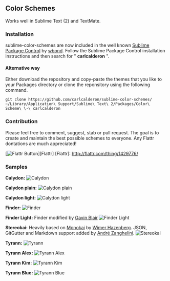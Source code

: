 ## Color Schemes
Works well in Sublime Text (2) and TextMate.

### Installation
sublime-color-schemes are now included in the well known [Sublime Package Control](http://wbond.net/sublime_packages/package_control) by [wbond](http://wbond.net/). Follow the Sublime Package Control installation instructions and then search for " **carlcalderon** ".

#### Alternative way
Either download the repository and copy-paste the themes that you like to your Packages directory or clone the reponsitory using the following command.

	git clone https://github.com/carlcalderon/sublime-color-schemes/ ~/Library/Application\ Support/Sublime\ Text\ 2/Packages/Color\ Scheme\ \-\ carlcalderon

### Contribution
Please feel free to comment, suggest, stab or pull request. The goal is to create and maintain the best possible schemes to everyone. Any Flattr dontations are much appreciated!

[![Flattr Button](http://api.flattr.com/button/flattr-badge-large.png)][Flattr]
[Flattr]: http://flattr.com/thing/1429776/

### Samples

**Calydon:**
![Calydon](http://carlcalderon.github.com/sublime-color-schemes/images/Calydon.png?v=1)

**Calydon plain:**
![Calydon plain](http://carlcalderon.github.com/sublime-color-schemes/images/Calydon-plain.png?v=1)

**Calydon light:**
![Calydon light](http://carlcalderon.github.com/sublime-color-schemes/images/Calydon-light.png?v=1)

**Finder:**
![Finder](http://carlcalderon.github.com/sublime-color-schemes/images/Finder.png?v=1)

**Finder Light:**
Finder modified by [Gavin Blair](https://github.com/gavinblair)
![Finder Light](http://carlcalderon.github.com/sublime-color-schemes/images/Finder-Light.png?v=1)

**Stereokai:**
Heavily based on [Monokai](http://www.monokai.nl/blog/2006/07/15/textmate-color-theme/) by [Wimer Hazenberg](http://monokai.nl/). JSON, GitGutter and Markdown support added by [André Zanghelini](https://github.com/An-dz).
![Stereokai](http://carlcalderon.github.com/sublime-color-schemes/images/Stereokai.png?v=2)

**Tyrann:**
![Tyrann](http://carlcalderon.github.com/sublime-color-schemes/images/Tyrann.png?v=1)

**Tyrann Alex:**
![Tyrann Alex](http://carlcalderon.github.com/sublime-color-schemes/images/Tyrann-Alex.png?v=1)

**Tyrann Kim:**
![Tyrann Kim](http://carlcalderon.github.com/sublime-color-schemes/images/Tyrann-Kim.png?v=1)

**Tyrann Blue:**
![Tyrann Blue](http://carlcalderon.github.com/sublime-color-schemes/images/Tyrann-Blue.png?v=1)
